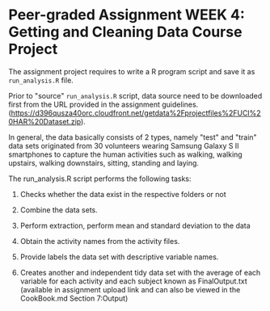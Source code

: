 # Peer-graded Assignment WEEK 4: Getting and Cleaning Data Course Project

The assignment project requires to write a R program script and save it as `run_analysis.R` file.

Prior to "source" `run_analysis.R` script, data source need to be downloaded first from the URL provided in the assignment guidelines. (https://d396qusza40orc.cloudfront.net/getdata%2Fprojectfiles%2FUCI%20HAR%20Dataset.zip). 

In general, the data basically consists of 2 types, namely "test" and "train" data sets originated from 30 volunteers wearing Samsung Galaxy S II smartphones to capture the human activities such as walking, walking upstairs, walking downstairs, sitting, standing and laying.   

The run_analysis.R script performs the following tasks:

1. Checks whether the data exist in the respective folders or not

2. Combine the data sets.

3. Perform extraction, perform mean and standard deviation to the data

4. Obtain the activity names from the activity files.

5. Provide labels the data set with descriptive variable names.

6. Creates another and independent tidy data set with the average of each variable for each activity and each subject known as FinalOutput.txt (available in assignment upload link and can also be viewed in the CookBook.md Section 7:Output)



